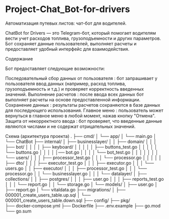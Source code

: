 # Project-Chat_Bot-for-drivers
Автоматизация путевых листов: чат-бот для водителей.

ChatBot for Drivers — это Telegram-бот, который помогает водителям вести учет расходов топлива, грузоподъемности и других параметров. Бот сохраняет данные пользователей, выполняет расчеты и предоставляет удобный интерфейс для взаимодействия.

Содержание

Бот предоставляет следующие возможности:

Последовательный сбор данных от пользователя : бот запрашивает у пользователя ввод данных (например, расход топлива, грузоподъемность и т.д.) и проверяет корректность введенных значений.
Выполнение расчетов : после ввода всех данных бот выполняет расчеты на основе предоставленной информации.
Сохранение данных : результаты расчетов сохраняются в базе данных для последующего использования.
Главное меню : пользователь может вернуться в главное меню в любой момент, нажав кнопку "Отмена".
Защита от некорректного ввода : бот проверяет, что введенные данные являются числами и не содержат отрицательных значений.

Схема (архитектура проекта)
.
├── cmd/
│   └── app/
│       └── main.go
│       └── ChatBot
├── internal/
│   ├── businesslayer/
│   │     ├── domain/
│   │     │     ├── bot/
│   │     │     │    ├── keyboard/
│   │     │     │    │    ├── buttons_test.go 
│   │     │     │    │    └── buttons.go
│   │     │     │    │── bot.go
│   │     │     │    └── bot_test.go
│   │     │     │
│   │     │     └── users/
│   │     │           ├── processor_test.go
│   │     │           └── processor.go
│   │     │
│   │     ├── dto/
│   │     │    ├── executor_test.go
│   │     │    ├── executor.go
│   │     │    └── users.go
│   │     ├── executor/
│   │     │      ├── processor_test.go
│   │     │      └── processor.go
│   │     └── businesslayer.go
│   │
│   └── datalayer/
│         ├── collections/
│         │   ├── postgres/
│         │   │     ├── user.go
│         │   │     ├── reports_test.go
│         │   │     └── report.go
│         │   └── storage.go
│         └──  models/
│               ├── user.go
│               ├── report.go
│               └── vitaldata.go
├── migrations/
│      ├── 000001_create_users_table.up.sql
│      └── 000001_create_users_table.down.sql
├── config/
├── pkg/  
├── docker-compose.yml
├── Dockerfile
├── .env.example
├── go.mod
└── go.sum
